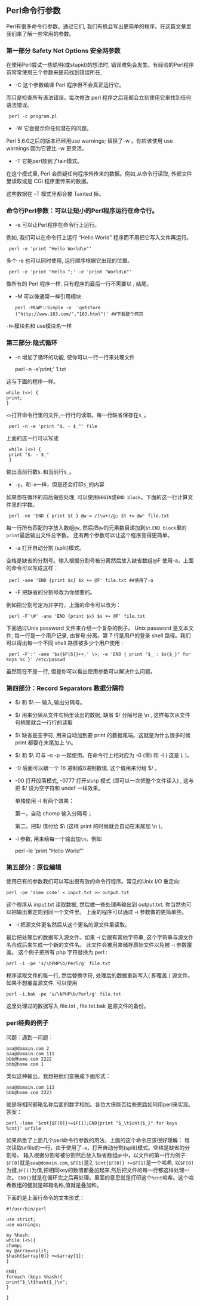 
## Perl命令行参数

Perl有很多命令行参数。通过它们, 我们有机会写出更简单的程序。在这篇文章里我们来了解一些常用的参数。

### 第一部分 Safety Net Options 安全网参数

在使用Perl尝试一些聪明(或stupid)的想法时, 错误难免会发生。有经验的Perl程序员常常使用三个参数来提前找到错误所在,

- -C 这个参数编译 Perl 程序但不会真正运行它。

而只是检查所有语法错误。每次修改 perl 程序之后我都会立刻使用它来找到任何语法错误。

     perl -c program.pl

- -W 它会提示你任何潜在的问题。

Perl 5.6.0之后的版本已经用use warnings; 替换了-w 。你应该使用 use warnings 因为它要比 -w 更灵活。

- -T 它把perl放到了tain模式。

在这个模式里, Perl 会质疑任何程序外传来的数据。例如,从命令行读取, 外部文件里读取或是 CGI 程序里传来的数据。

这些数据在 -T 模式里都会被 Tainted 掉。

### 命令行Perl参数：可以让短小的Perl程序运行在命令行。

- -e 可以让Perl程序在命令行上运行。

例如, 我们可以在命令行上运行 “Hello World” 程序而不用把它写入文件再运行。

     perl -e 'print "Hello World\n"'

多个 -e 也可以同时使用, 运行顺序根据它出现的位置。

     perl -e 'print "Hello ";' -e 'print "World\n"'

像所有的 Perl 程序一样, 只有程序的最后一行不需要以 ; 结尾。

- -M 可以像通常一样引用模块

      perl -MLWP::Simple -e  'getstore ("http://www.163.com/","163.html")' ##下载整个网页

`-M+`模块名和 use模块名一样

### 第三部分:隐式循环

- -n 增加了循环的功能, 使你可以一行一行来处理文件

     perl -n -e'print;' 1.txt 

这与下面的程序一样。

    while (<>) {
    print;
    }

`<>`打开命令行里的文件,一行行的读取。每一行缺省保存在`$_`。

     perl -n -e 'print "$. - $_"' file

上面的这一行可以写成


     while (<>) {
     print "$. - $_"
     }

输出当前行数`$.`和当前行`$_`。

- `-p`，和`-n`一样，但是还会打印`$_`的内容

如果想在循环的前后做些处理, 可以使用`BEGIN`或`END block`。下面的这一行计算文件里的字数。

     perl -ne 'END { print $t } @w = /(\w+)/g; $t += @w' file.txt

每一行所有匹配的字放入数组`@w`, 然后把`@w`的元素数目递加到`$t`.`END block`里的`print`最后输出文件总字数。
还有两个参数可以让这个程序变得更简单。

- -a 打开自动分割 (split)模式。

空格是缺省的分割号。输入根据分割号被分离然后放入缺省数组@F
使用-a，上面的命令可以写成这样：

     perl -ane 'END {print $x} $x += @F' file.txt ##使用了-a

- -F 把缺省的分割号改为你想要的。

例如把分割号定为非字符，上面的命令可以改为：

     perl -F'\W' -ane 'END {print $x} $x += @F' file.txt

下面通过Unix password 文件来介绍一个复杂的例子。 Unix password 是文本文件, 每一行是一个用户记录,
由冒号:分离。第 7 行是用户的登录 shell 路径。我们可以得出每一个不同 shell 路径被多少个用户使用 :

     perl -F':' -ane '$s{$F[6]}++;' \>; -e 'END { print "$_ : $s{$_}" for keys %s }' /etc/passwd

虽然现在不是一行, 但是你可以看出使用参数可以解决什么问题。

### 第四部分：Record Separators 数据分隔符

- $/ 和 $\ — 输入,输出分隔号。

- $/ 用来分隔从文件句柄里读出的数据, 缺省 $/ 分隔号是 \n , 这样每次从文件句柄里就会一行行的读取

- $\ 缺省是空字符, 用来自动加到要 print 的数据尾端。这就是为什么很多时候 print 都要在末尾加上 \n。

- $/ 和 $\ 可与 -n -p 一起使用。在命令行上相对应为 -0 (零) 和 -l ( 这是 L )。

- -0 后面可以跟一个 16 进制或8进制数值, 这个值用来付给 $/ 。

- -00 打开段落模式, -0777 打开slurp 模式 (即可以一次把整个文件读入) , 这与把 $/ 设为空字符和 undef 一样效果。

   单独使用 -l 有两个效果：

   第一，自动 chomp 输入分隔号；

   第二，把$/ 值付给 $\ (这样 print 的时候就会自动在末尾加 \n )。

- -l 参数, 用来给每一个输出加`\n`。例如

    perl -le 'print "Hello World"'

### 第五部分：原位编辑

使用已有的参数我们可以写出很有效的命令行程序。常见的Unix I/O 重定向:

    perl -pe 'some code' < input.txt >> output.txt

这个程序从 input.txt 读取数据, 然后做一些处理再输出到 output.txt. 你当然也可以把输出重定向到同一个文件里。
上面的程序可以通过 -i 参数做的更简单些。

-  -i 把源文件更名然后从这个更名的源文件里读取。

最后把处理后的数据写入源文件。如果 -i 后跟有其他字符串, 这个字符串与源文件名合成后来生成一个新的文件名。
此文件会被用来储存原始文件以免被 -i 参数覆盖。
这个例子把所有 php 字符替换为 perl :

    perl -i -pe 's/\bPHP\b/Perl/g' file.txt

程序读取文件的每一行, 然后替换字符, 处理后的数据重新写入( 即覆盖 ) 源文件。
如果不想覆盖源文件, 可以使用

    perl -i.bak -pe 's/\bPHP\b/Perl/g' file.txt

这里处理过的数据写入 file.txt , file.txt.bak 是源文件的备份。

### perl经典的例子

问题：遇到一问题：

    aaa@domain.com 2
    aaa@domain.com 111
    bbb@home.com 2222
    bbb@home.com 1

类似这种输出，我想把他们变换成下面形式：

    aaa@domain.com 113
    bbb@home.com 2223

就是将相同邮箱名称后面的数字相加。各位大侠能否给些思路如何用perl来实现。答案：

    perl -lane '$cnt{$F[0]}+=$F[1];END{print "$_\t$cnt{$_}" for keys %cnt}' urfile

如果熟悉了上面几个perl命令行参数的用法，上面的这个命令应该很好理解：
每次读取urfile的一行，由于使用了`-a`，打开自动分割(split)模式。空格是缺省的分割号。
输入根据分割号被分割然后放入缺省数组`@F`中，以文件的第一行为例子`$F[0]`就是`aaa@domain.com`, `$F[1]`是2,
`$cnt{$F[0]} +=$F[1]`是一个哈希, 以`$F[0]`为键,`$F[1]`为值,把相同key的数值都叠加起来.然后把文件的每一行都这样处理一次。
`END{}`就是在循环完之后再处理。里面的意思就是打印这个`%cnt`哈希。这个哈希数组的健就是邮箱名称,值就是叠加和。

下面的是上面行命令的文本形式：

    #!/usr/bin/perl
    
    use strict;
    use warnings;

    my %hash;
    while (<>){
    chomp;
    my @array=split;
    $hash{$array[0]} +=$array[1];
    }

    END{
    foreach (keys %hash){
    print"$_\t$hash{$_}\n";
    }
    
    }

